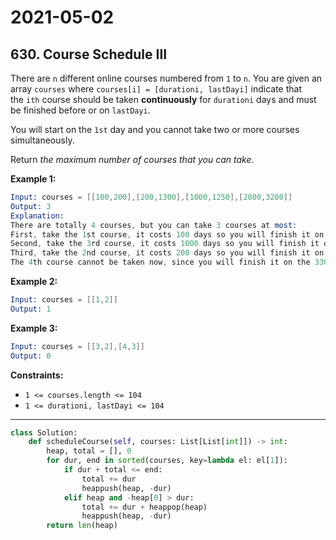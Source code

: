 # 2021-05-02

## 630. Course Schedule III

There are `n` different online courses numbered from `1` to `n`. You are given an array `courses` where `courses[i] = [durationi, lastDayi]` indicate that the `ith` course should be taken **continuously** for `durationi` days and must be finished before or on `lastDayi`.

You will start on the `1st` day and you cannot take two or more courses simultaneously.

Return *the maximum number of courses that you can take*.

**Example 1:**

```s
Input: courses = [[100,200],[200,1300],[1000,1250],[2000,3200]]
Output: 3
Explanation:
There are totally 4 courses, but you can take 3 courses at most:
First, take the 1st course, it costs 100 days so you will finish it on the 100th day, and ready to take the next course on the 101st day.
Second, take the 3rd course, it costs 1000 days so you will finish it on the 1100th day, and ready to take the next course on the 1101st day.
Third, take the 2nd course, it costs 200 days so you will finish it on the 1300th day.
The 4th course cannot be taken now, since you will finish it on the 3300th day, which exceeds the closed date.
```

**Example 2:**

```s
Input: courses = [[1,2]]
Output: 1
```

**Example 3:**

```s
Input: courses = [[3,2],[4,3]]
Output: 0
```

**Constraints:**

- `1 <= courses.length <= 104`
- `1 <= durationi, lastDayi <= 104`

---

```py
class Solution:
    def scheduleCourse(self, courses: List[List[int]]) -> int:
        heap, total = [], 0
        for dur, end in sorted(courses, key=lambda el: el[1]):
            if dur + total <= end:
                total += dur
                heappush(heap, -dur)
            elif heap and -heap[0] > dur:
                total += dur + heappop(heap)
                heappush(heap, -dur)
        return len(heap)
```
